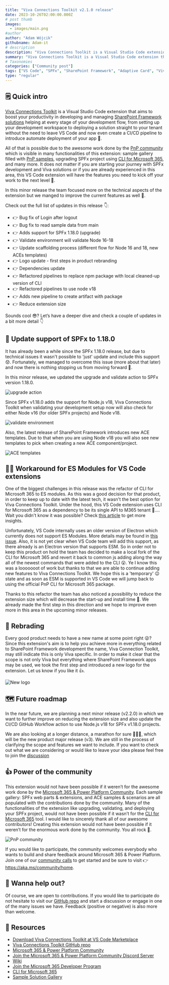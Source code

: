 ```yaml
---
title: "Viva Connections Toolkit v2.1.0 release"
date: 2023-10-26T02:00:00.000Z
# post thumb
images:
  - images/main.png
#author
author: "Adam Wójcik"
githubname: Adam-it
# description
description: "Viva Connections Toolkit is a Visual Studio Code extension that aims to boost your productivity in developing and managing SharePoint Framework solutions helping at every stage of your development flow, from setting up your development workspace to deploying your solution straight to your tenant without the need to leave VS Code 🚀."
summary: "Viva Connections Toolkit is a Visual Studio Code extension that aims to boost your productivity in developing and managing SharePoint Framework solutions helping at every stage of your development flow, from setting up your development workspace to deploying your solution straight to your tenant without the need to leave VS Code 🚀."
# Taxonomies
categories: ["Community post"]
tags: ["VS Code", "SPFx", "SharePoint Framework", "Adaptive Card", "Viva"]
type: "regular"
---
```


## 🗒️ Quick intro

[Viva Connections Toolkit](https://marketplace.visualstudio.com/items?itemName=m365pnp.viva-connections-toolkit) is a Visual Studio Code extension that aims to boost your productivity in developing and managing [SharePoint Framework solutions](https://learn.microsoft.com/sharepoint/dev/spfx/sharepoint-framework-overview?WT.mc_id=m365-15744-cxa) helping at every stage of your development flow, from setting up your development workspace to deploying a solution straight to your tenant without the need to leave VS Code and now even create a CI/CD pipeline to introduce automate deployment of your app 🚀.

All of that is possible due to the awesome work done by the [PnP community](https://pnp.github.io/) which is visible in many functionalities of this extension: sample gallery filled with [PnP samples](https://pnp.github.io/#samples), upgrading SPFx project using [CLI for Microsoft 365](https://pnp.github.io/cli-microsoft365/), and many more. It does not matter if you are starting your journey with SPFx development and Viva solutions or if you are already experienced in this area, this VS Code extension will have the features you need to kick off your work to the next level 💪.

In this minor release the team focused more on the technical aspects of the extension but we manged to improve the current features as well 💪.

Check out the full list of updates in this release 👇:

- 👉 Bug fix of Login after logout
- 👉 Bug fix to read sample data from main
- 👉 Adds support for SPFx 1.18.0 (upgrade)
- 👉 Validate environment will validate Node 16-18
- 👉 Update scaffolding process (different flow for Node 16 and 18, new
ACEs templates)
- 👉 Logo update - first steps in product rebranding
- 👉 Dependencies update
- 👉 Refactored pipelines to replace npm package with local cleaned-up
version of CLI
- 👉 Refactored pipelines to use node v18
- 👉 Adds new pipeline to create artifact with package
- 👉 Reduce extension size

Sounds cool 😎? Let’s have a deeper dive and check a couple of updates in a bit more detail 👇

## 🚀 Update support of SPFx to 1.18.0

It has already been a while since the SPFx 1.18.0 release, but due to technical issues it wasn't possible to 'just' update and include this support 😟. Fortunately, we managed to overcome this issue (more about that later) and now there is nothing stopping us from moving forward 🥳.

In this minor release, we updated the upgrade and validate action to SPFx version 1.18.0.

![upgrade action](images/upgrade-spfx-1-18.png)

Since SPFx v1.18.0 adds the support for Node.js v18, Viva Connections Toolkit when validating your development setup now will also check for either Node v16 (for older SPFx projects) and Node v18.

![validate environment](images/validate-env.png)

Also, the latest release of SharePoint Framework introduces new ACE templates. Due to that when you are using Node v18 you will also see new templates to pick when creating a new ACE component/project.

![ACE templates](images/ace-templates.png)

## 🧑‍💻 Workaround for ES Modules for VS Code extensions

One of the biggest challenges in this release was the refactor of CLI for Microsoft 365 to ES modules. As this was a good decision for that product, in order to keep up to date with the latest tech, it wasn't the best option for Viva Connections Toolkit. Under the hood, this VS Code extension uses CLI for Microsoft 365 as a dependency to be its single API to M365 tenant 🤯.... Wait you didn't know it was possible? Check [this article](https://pnp.github.io/cli-microsoft365/user-guide/use-cli-api) to get more insights.

Unfortunately, VS Code internally uses an older version of Electron which currently does not support ES Modules. More details may be found in [this issue](https://github.com/microsoft/vscode/issues/130367). Also, it is not yet clear when VS Code team will add this support, as there already is an Electron version that supports ESM. So in order not to keep this product on hold the team has decided to make a local fork of the CLI for Microsoft 365 and revert it back to common js adding along the way all of the newest commands that were added to the CLI 😮. Ye I know this was a looooooot of work but thanks to that we are able to continue adding new features to Viva Connections Toolkit. We hope this is a 'temporary' 😉 state and as soon as ESM is supported in VS Code we will jump back to using the official PnP CLI for Microsoft 365 package.

Thanks to this refactor the team has also noticed a possibility to reduce the extension size which will decrease the start-up and install time 🚀. We already made the first step in this direction and we hope to improve even more in this area in the upcoming minor releases.

## 🎨 Rebrading

Every good product needs to have a new name at some point right 😜? Since this extension's aim is to help you achieve more in everything related to SharePoint Framework development the name, Viva Connection Toolkit, may still indicate this is only Viva specific. In order to make it clear that the scope is not only Viva but everything where SharePoint Framework apps may be used, we took the first step and introduced a new logo for the extension. Let us know if you like it 👍.

![New logo](images/logo-large.png)

## 🗺️ Future roadmap

In the near future, we are planning a next minor release (v2.2.0) in which we want to further improve on reducing the extension size and also update the CI/CD GitHub Workflow action to use Node.js v18 for SPFx v1.18.0 projects.

We are also looking at a longer distance, a marathon for sure 🏃‍♂️😜, which will be the new product major release (v3). We are still in the process of clarifying the scope and features we want to include. If you want to check out what we are considering or would like to leave your idea please feel free to join the [discussion](https://github.com/pnp/vscode-viva/discussions/75)

## 👍 Power of the community

This extension would not have been possible if it weren’t for the awesome work done by the [Microsoft 365 & Power Platform Community](https://pnp.github.io/). Each sample gallery: SPFx web parts & extensions, and ACE samples & scenarios are all populated with the contributions done by the community. Many of the functionalities of the extension like upgrading, validating, and deploying your SPFx project, would not have been possible if it wasn’t for the [CLI for Microsoft 365](https://pnp.github.io/cli-microsoft365/) tool. I would like to sincerely thank all of our awesome contributors! Creating this extension would not have been possible if it weren’t for the enormous work done by the community. You all rock 🤩.

![PnP community](images/parker-pnp.png)

If you would like to participate, the community welcomes everybody who wants to build and share feedback around Microsoft 365 & Power Platform. Join one of our [community calls](https://pnp.github.io/#community) to get started and be sure to visit 👉 https://aka.ms/community/home.

## 🙋 Wanna help out?

Of course, we are open to contributions. If you would like to participate do not hesitate to visit our [GitHub repo](https://github.com/pnp/vscode-viva) and start a discussion or engage in one of the many issues we have. Feedback (positive or negative) is also more than welcome.

## 🔗 Resources

- [Download Viva Connections Toolkit at VS Code Marketplace](https://marketplace.visualstudio.com/items?itemName=m365pnp.viva-connections-toolkit)
- [Viva Connections Toolkit GitHub repo](https://github.com/pnp/vscode-viva)
- [Microsoft 365 & Power Platform Community](https://pnp.github.io/#home)
- [Join the Microsoft 365 & Power Platform Community Discord Server]( https://aka.ms/community/discord)
- [Wiki]( https://github.com/pnp/vscode-viva/wiki)
- [Join the Microsoft 365 Developer Program]( https://developer.microsoft.com/en-us/microsoft-365/dev-program)
- [CLI for Microsoft 365](https://pnp.github.io/cli-microsoft365/)
- [Sample Solution Gallery]( https://adoption.microsoft.com/en-us/sample-solution-gallery/)
